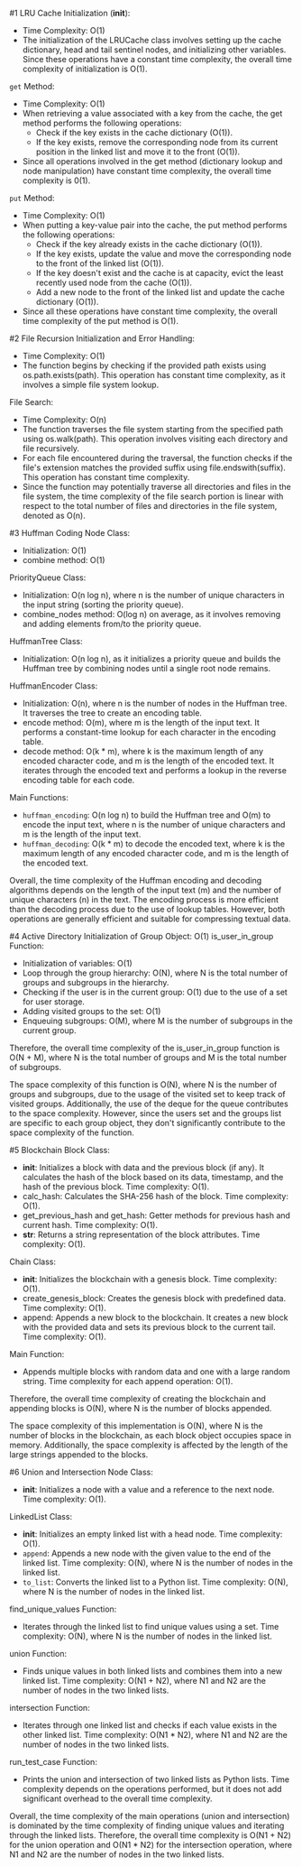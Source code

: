 #1 LRU Cache
Initialization (__init__):
- Time Complexity: O(1)
- The initialization of the LRUCache class involves setting up the cache dictionary, head and tail sentinel nodes, and initializing other variables. Since these operations have a constant time complexity, the overall time complexity of initialization is O(1).

`get` Method:
- Time Complexity: O(1)
- When retrieving a value associated with a key from the cache, the get method performs the following operations:
     + Check if the key exists in the cache dictionary (O(1)).
     + If the key exists, remove the corresponding node from its current position in the linked list and move it to the front (O(1)).
- Since all operations involved in the get method (dictionary lookup and node manipulation) have constant time complexity, the overall time complexity is 0(1).

`put` Method: 
- Time Complexity: O(1)
- When putting a key-value pair into the cache, the put method performs the following operations:
    + Check if the key already exists in the cache dictionary (O(1)).
    + If the key exists, update the value and move the corresponding node to the front of the linked list (O(1)).
    + If the key doesn't exist and the cache is at capacity, evict the least recently used node from the cache (O(1)).
    + Add a new node to the front of the linked list and update the cache dictionary (O(1)).
- Since all these operations have constant time complexity, the overall time complexity of the put method is O(1).

#2 File Recursion
Initialization and Error Handling:
- Time Complexity: O(1)
- The function begins by checking if the provided path exists using os.path.exists(path). This operation has constant time complexity, as it involves a simple file system lookup.

File Search:
- Time Complexity: O(n)
- The function traverses the file system starting from the specified path using os.walk(path). This operation involves visiting each directory and file recursively.
- For each file encountered during the traversal, the function checks if the file's extension matches the provided suffix using file.endswith(suffix). This operation has constant time complexity.
- Since the function may potentially traverse all directories and files in the file system, the time complexity of the file search portion is linear with respect to the total number of files and directories in the file system, denoted as O(n).

#3 Huffman Coding
Node Class:
- Initialization: O(1)
- combine method: O(1)

PriorityQueue Class:
- Initialization: O(n log n), where n is the number of unique characters in the input string (sorting the priority queue).
- combine_nodes method: O(log n) on average, as it involves removing and adding elements from/to the priority queue.

HuffmanTree Class:
- Initialization: O(n log n), as it initializes a priority queue and builds the Huffman tree by combining nodes until a single root node remains.

HuffmanEncoder Class:
- Initialization: O(n), where n is the number of nodes in the Huffman tree. It traverses the tree to create an encoding table.
- encode method: O(m), where m is the length of the input text. It performs a constant-time lookup for each character in the encoding table.
- decode method: O(k * m), where k is the maximum length of any encoded character code, and m is the length of the encoded text. It iterates through the encoded text and performs a lookup in the reverse encoding table for each code.

Main Functions:
- `huffman_encoding`: O(n log n) to build the Huffman tree and O(m) to encode the input text, where n is the number of unique characters and m is the length of the input text.
- `huffman_decoding`: O(k * m) to decode the encoded text, where k is the maximum length of any encoded character code, and m is the length of the encoded text.

Overall, the time complexity of the Huffman encoding and decoding algorithms depends on the length of the input text (m) and the number of unique characters (n) in the text. The encoding process is more efficient than the decoding process due to the use of lookup tables. However, both operations are generally efficient and suitable for compressing textual data.

#4 Active Directory
Initialization of Group Object: O(1)
is_user_in_group Function:
- Initialization of variables: O(1)
- Loop through the group hierarchy: O(N), where N is the total number of groups and subgroups in the hierarchy.
- Checking if the user is in the current group: O(1) due to the use of a set for user storage.
- Adding visited groups to the set: O(1)
- Enqueuing subgroups: O(M), where M is the number of subgroups in the current group.

Therefore, the overall time complexity of the is_user_in_group function is O(N + M), where N is the total number of groups and M is the total number of subgroups.

The space complexity of this function is O(N), where N is the number of groups and subgroups, due to the usage of the visited set to keep track of visited groups. Additionally, the use of the deque for the queue contributes to the space complexity. However, since the users set and the groups list are specific to each group object, they don't significantly contribute to the space complexity of the function.

#5 Blockchain
Block Class:
- __init__: Initializes a block with data and the previous block (if any). It calculates the hash of the block based on its data, timestamp, and the hash of the previous block. Time complexity: O(1).
- calc_hash: Calculates the SHA-256 hash of the block. Time complexity: O(1).
- get_previous_hash and get_hash: Getter methods for previous hash and current hash. Time complexity: O(1).
- __str__: Returns a string representation of the block attributes. Time complexity: O(1).

Chain Class:
- __init__: Initializes the blockchain with a genesis block. Time complexity: O(1).
- create_genesis_block: Creates the genesis block with predefined data. Time complexity: O(1).
- append: Appends a new block to the blockchain. It creates a new block with the provided data and sets its previous block to the current tail. Time complexity: O(1).

Main Function:
- Appends multiple blocks with random data and one with a large random string. Time complexity for each append operation: O(1).

Therefore, the overall time complexity of creating the blockchain and appending blocks is O(N), where N is the number of blocks appended.

The space complexity of this implementation is O(N), where N is the number of blocks in the blockchain, as each block object occupies space in memory. Additionally, the space complexity is affected by the length of the large strings appended to the blocks.

#6 Union and Intersection
Node Class:
- __init__: Initializes a node with a value and a reference to the next node. Time complexity: O(1).

LinkedList Class:
- __init__: Initializes an empty linked list with a head node. Time complexity: O(1).
- `append`: Appends a new node with the given value to the end of the linked list. Time complexity: O(N), where N is the number of nodes in the linked list.
- `to_list`: Converts the linked list to a Python list. Time complexity: O(N), where N is the number of nodes in the linked list.

find_unique_values Function:
- Iterates through the linked list to find unique values using a set. Time complexity: O(N), where N is the number of nodes in the linked list.

union Function:
- Finds unique values in both linked lists and combines them into a new linked list. Time complexity: O(N1 + N2), where N1 and N2 are the number of nodes in the two linked lists.

intersection Function:
- Iterates through one linked list and checks if each value exists in the other linked list. Time complexity: O(N1 * N2), where N1 and N2 are the number of nodes in the two linked lists.

run_test_case Function:
- Prints the union and intersection of two linked lists as Python lists. Time complexity depends on the operations performed, but it does not add significant overhead to the overall time complexity.

Overall, the time complexity of the main operations (union and intersection) is dominated by the time complexity of finding unique values and iterating through the linked lists. Therefore, the overall time complexity is O(N1 + N2) for the union operation and O(N1 * N2) for the intersection operation, where N1 and N2 are the number of nodes in the two linked lists.

